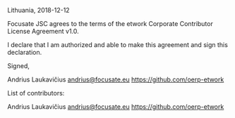 Lithuania, 2018-12-12

Focusate JSC agrees to the terms of the etwork Corporate Contributor License
Agreement v1.0.

I declare that I am authorized and able to make this agreement and sign this
declaration.

Signed,

Andrius Laukavičius andrius@focusate.eu https://github.com/oerp-etwork

List of contributors:

Andrius Laukavičius andrius@focusate.eu https://github.com/oerp-etwork
